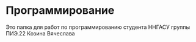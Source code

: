 # Программирование
Это папка для работ по программированию студента ННГАСУ группы ПИЭ.22 Козина Вячеслава
